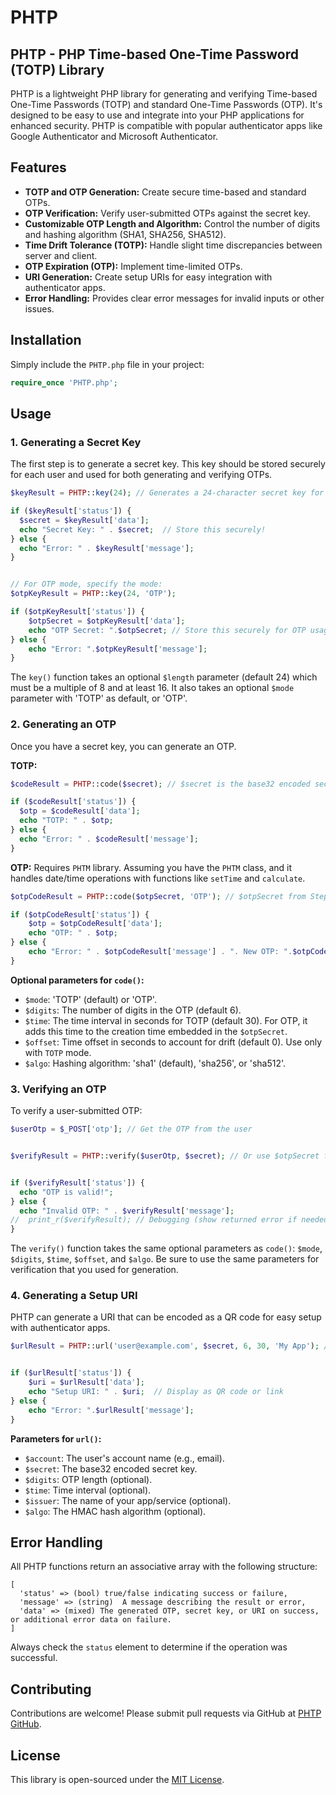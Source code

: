 # PHTP
## PHTP - PHP Time-based One-Time Password (TOTP) Library

PHTP is a lightweight PHP library for generating and verifying Time-based One-Time Passwords (TOTP) and standard One-Time Passwords (OTP).  It's designed to be easy to use and integrate into your PHP applications for enhanced security.  PHTP is compatible with popular authenticator apps like Google Authenticator and Microsoft Authenticator.

## Features

* **TOTP and OTP Generation:** Create secure time-based and standard OTPs.
* **OTP Verification:**  Verify user-submitted OTPs against the secret key.
* **Customizable OTP Length and Algorithm:** Control the number of digits and hashing algorithm (SHA1, SHA256, SHA512).
* **Time Drift Tolerance (TOTP):**  Handle slight time discrepancies between server and client.
* **OTP Expiration (OTP):** Implement time-limited OTPs.
* **URI Generation:** Create setup URIs for easy integration with authenticator apps.
* **Error Handling:**  Provides clear error messages for invalid inputs or other issues.


## Installation

Simply include the `PHTP.php` file in your project:

```php
require_once 'PHTP.php';
```


## Usage


### 1. Generating a Secret Key

The first step is to generate a secret key. This key should be stored securely for each user and used for both generating and verifying OTPs.

```php
$keyResult = PHTP::key(24); // Generates a 24-character secret key for TOTP

if ($keyResult['status']) {
  $secret = $keyResult['data'];
  echo "Secret Key: " . $secret;  // Store this securely!
} else {
  echo "Error: " . $keyResult['message'];
}


// For OTP mode, specify the mode:
$otpKeyResult = PHTP::key(24, 'OTP');

if ($otpKeyResult['status']) {
    $otpSecret = $otpKeyResult['data'];
    echo "OTP Secret: ".$otpSecret; // Store this securely for OTP usage
} else {
    echo "Error: ".$otpKeyResult['message'];
}


```

The `key()` function takes an optional `$length` parameter (default 24) which must be a multiple of 8 and at least 16. It also takes an optional `$mode` parameter with 'TOTP' as default, or 'OTP'.


### 2. Generating an OTP

Once you have a secret key, you can generate an OTP.

**TOTP:**

```php
$codeResult = PHTP::code($secret); // $secret is the base32 encoded secret key

if ($codeResult['status']) {
  $otp = $codeResult['data'];
  echo "TOTP: " . $otp;
} else {
  echo "Error: " . $codeResult['message'];
}
```

**OTP:**
Requires `PHTM` library. Assuming you have the `PHTM` class, and it handles date/time operations with functions like `setTime` and `calculate`.

```php
$otpCodeResult = PHTP::code($otpSecret, 'OTP'); // $otpSecret from Step 1

if ($otpCodeResult['status']) {
    $otp = $otpCodeResult['data'];
    echo "OTP: " . $otp;
} else {
    echo "Error: " . $otpCodeResult['message'] . ". New OTP: ".$otpCodeResult['data']; // Handle expiry and get new OTP
}
```


**Optional parameters for `code()`:**

* `$mode`:  'TOTP' (default) or 'OTP'.
* `$digits`: The number of digits in the OTP (default 6).
* `$time`: The time interval in seconds for TOTP (default 30).  For OTP, it adds this time to the creation time embedded in the `$otpSecret`.
* `$offset`: Time offset in seconds to account for drift (default 0). Use only with `TOTP` mode.
* `$algo`: Hashing algorithm: 'sha1' (default), 'sha256', or 'sha512'.



### 3. Verifying an OTP

To verify a user-submitted OTP:

```php
$userOtp = $_POST['otp']; // Get the OTP from the user


$verifyResult = PHTP::verify($userOtp, $secret); // Or use $otpSecret for OTP mode


if ($verifyResult['status']) {
  echo "OTP is valid!";
} else {
  echo "Invalid OTP: " . $verifyResult['message'];
//  print_r($verifyResult); // Debugging (show returned error if needed).
}
```


The `verify()` function takes the same optional parameters as `code()`:  `$mode`, `$digits`, `$time`, `$offset`, and `$algo`. Be sure to use the same parameters for verification that you used for generation.


### 4. Generating a Setup URI

PHTP can generate a URI that can be encoded as a QR code for easy setup with authenticator apps.

```php
$urlResult = PHTP::url('user@example.com', $secret, 6, 30, 'My App'); // TOTP


if ($urlResult['status']) {
    $uri = $urlResult['data'];
    echo "Setup URI: " . $uri;  // Display as QR code or link
} else {
    echo "Error: ".$urlResult['message'];
}

```

**Parameters for `url()`:**

* `$account`: The user's account name (e.g., email).
* `$secret`: The base32 encoded secret key.
* `$digits`:  OTP length (optional).
* `$time`: Time interval (optional).
* `$issuer`: The name of your app/service (optional).
* `$algo`: The HMAC hash algorithm (optional).


## Error Handling

All PHTP functions return an associative array with the following structure:

```
[
  'status' => (bool) true/false indicating success or failure,
  'message' => (string)  A message describing the result or error,
  'data' => (mixed) The generated OTP, secret key, or URI on success, or additional error data on failure.
]
```

Always check the `status` element to determine if the operation was successful.


## Contributing

Contributions are welcome! Please submit pull requests via GitHub at [PHTP GitHub](https://github.com/sakibweb).


## License

This library is open-sourced under the [MIT License](LICENSE).
